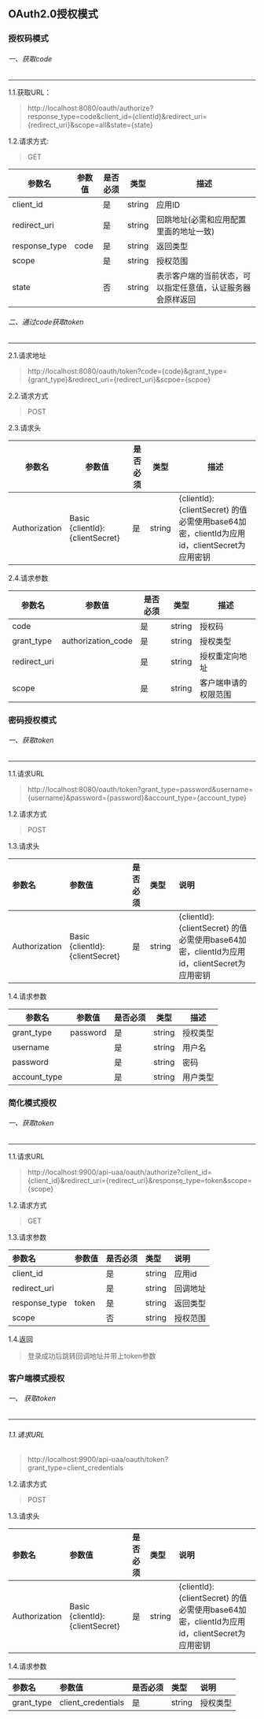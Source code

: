 ## OAuth2.0授权模式

### 授权码模式

###### 一、获取code

------

1.1.获取URL：

> http://localhost:8080/oauth/authorize?response_type=code&client_id={clientId}&redirect_uri={redirect_uri}&scope=all&state={state}

1.2.请求方式:

> GET



| 参数名        | 参数值 | 是否必须 | 类型   | 描述                                                       |
| ------------- | ------ | -------- | ------ | ---------------------------------------------------------- |
| client_id     |        | 是       | string | 应用ID                                                     |
| redirect_uri  |        | 是       | string | 回跳地址(必需和应用配置里面的地址一致)                     |
| response_type | code   | 是       | string | 返回类型                                                   |
| scope         |        | 是       | string | 授权范围                                                   |
| state         |        | 否       | string | 表示客户端的当前状态，可以指定任意值，认证服务器会原样返回 |

###### 二、通过code获取token

------

2.1.请求地址

>http://localhost:8080/oauth/token?code={code}&grant_type={grant_type}&redirect_uri={redirect_uri}&scpoe={scpoe}

2.2.请求方式

> POST

2.3.请求头

| 参数名        | 参数值                          | 是否必须 | 类型   | 描述                                                         |
| ------------- | ------------------------------- | -------- | ------ | ------------------------------------------------------------ |
| Authorization | Basic {clientId}:{clientSecret} | 是       | string | {clientId}:{clientSecret} 的值必需使用base64加密，clientId为应用id，clientSecret为应用密钥 |

2.4.请求参数

| 参数名       | 参数值             | 是否必须 | 类型   | 描述                 |
| ------------ | ------------------ | -------- | ------ | -------------------- |
| code         |                    | 是       | string | 授权码               |
| grant_type   | authorization_code | 是       | string | 授权类型             |
| redirect_uri |                    | 是       | string | 授权重定向地址       |
| scope        |                    | 是       | string | 客户端申请的权限范围 |



### 密码授权模式

###### 一、获取token

------

1.1.请求URL

>http://localhost:8080/oauth/token?grant_type=password&username={username}&password={password}&account_type={account_type}

1.2.请求方式

> POST

1.3.请求头

| 参数名        | 参数值                          | 是否必须 | 类型   | 说明                                                         |
| :------------ | :------------------------------ | :------- | :----- | :----------------------------------------------------------- |
| Authorization | Basic {clientId}:{clientSecret} | 是       | string | {clientId}:{clientSecret} 的值必需使用base64加密，clientId为应用id，clientSecret为应用密钥 |

1.4.请求参数

| 参数名       | 参数值   | 是否必须 | 类型   | 描述     |
| ------------ | -------- | -------- | ------ | -------- |
| grant_type   | password | 是       | string | 授权类型 |
| username     |          | 是       | string | 用户名   |
| password     |          | 是       | string | 密码     |
| account_type |          | 是       | string | 用户类型 |



### 简化模式授权

###### 一、获取token

------

1.1.请求URL

> http://localhost:9900/api-uaa/oauth/authorize?client_id={client_id}&redirect_uri={redirect_uri}&response_type=token&scope={scope}

 1.2.请求方式

> GET

1.3.请求参数

| 参数名        | 参数值 | 是否必须 | 类型   | 说明     |
| :------------ | :----- | :------- | :----- | :------- |
| client_id     |        | 是       | string | 应用id   |
| redirect_uri  |        | 是       | string | 回调地址 |
| response_type | token  | 是       | string | 返回类型 |
| scope         |        | 否       | string | 授权范围 |

1.4.返回

> 登录成功后跳转回调地址并带上token参数



### 客户端模式授权

###### 一、 获取token

------

###### 1.1.请求URL

> http://localhost:9900/api-uaa/oauth/token?grant_type=client_credentials

1.2.请求方式

> POST

1.3.请求头

| 参数名        | 参数值                          | 是否必须 | 类型   | 说明                                                         |
| :------------ | :------------------------------ | :------- | :----- | :----------------------------------------------------------- |
| Authorization | Basic {clientId}:{clientSecret} | 是       | string | {clientId}:{clientSecret} 的值必需使用base64加密，clientId为应用id，clientSecret为应用密钥 |

1.4.请求参数

| 参数名     | 参数值             | 是否必须 | 类型   | 说明     |
| :--------- | :----------------- | :------- | :----- | :------- |
| grant_type | client_credentials | 是       | string | 授权类型 |